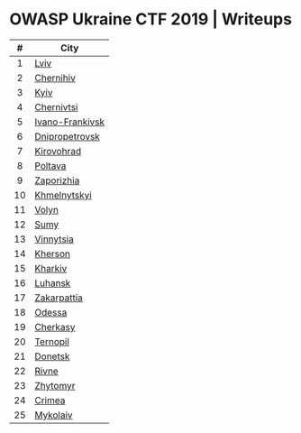 # OWASP Ukraine CTF 2019 | Writeups

| #    | City  |
| :--: | ----- |
|1 |  [Lviv](01.md) |
|2 |  [Chernihiv](02.md) |
|3 |  [Kyiv](03.md) |
|4 |  [Chernivtsi](04.md) |
|5 |  [Ivano-Frankivsk](05.md) |
|6 |  [Dnipropetrovsk](06.md) |
|7 |  [Kirovohrad](07.md) |
|8 |  [Poltava](08.md) |
|9 |  [Zaporizhia](09.md) |
|10|  [Khmelnytskyi](10.md) |
|11|  [Volyn](11.md) |
|12|  [Sumy](12.md) |
|13|  [Vinnytsia](13.md) |
|14|  [Kherson](14.md) |
|15|  [Kharkiv](15.md) |
|16|  [Luhansk](16.md) |
|17|  [Zakarpattia](17.md) |
|18|  [Odessa](18.md) |
|19|  [Cherkasy](19.md) |
|20|  [Ternopil](20.md) |
|21|  [Donetsk](21.md) |
|22|  [Rivne](22.md) |
|23|  [Zhytomyr](23.md) |
|24|  [Crimea](24.md) |
|25|  [Mykolaiv](25.md) |
